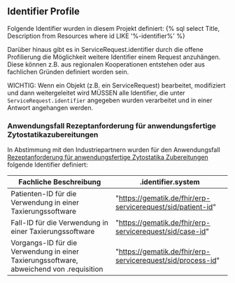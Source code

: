 ## Identifier Profile

Folgende Identifier wurden in diesem Projekt definiert:
{% sql select Title, Description from Resources where id LIKE '%-identifier%' %}

Darüber hinaus gibt es in ServiceRequest.identifier durch die offene Profilierung die Möglichkeit weitere Identifier einem Request anzuhängen. Diese können z.B. aus regionalen Kooperationen entstehen oder aus fachlichen Gründen definiert worden sein.

WICHTIG: Wenn ein Objekt (z.B. ein ServiceRequest) bearbeitet, modifiziert und dann weitergeleitet wird MÜSSEN alle Identifier, die unter `ServiceRequest.identifier` angegeben wurden verarbeitet und in einer Antwort angehangen werden.

### Anwendungsfall Rezeptanforderung für anwendungsfertige Zytostatikazubereitungen

In Abstimmung mit den Industriepartnern wurden für den Anwendungsfall [Rezeptanforderung für anwendungsfertige Zytostatika Zubereitungen](./usecase-4-zyto.html) folgende Identifier definiert:

|Fachliche Beschreibung|.identifier.system|
|---|---|
|Patienten-ID für die Verwendung in einer Taxierungssoftware|"https://gematik.de/fhir/erp-servicerequest/sid/patient-id"|
|Fall-ID für die Verwendung in einer Taxierungssoftware|"https://gematik.de/fhir/erp-servicerequest/sid/case-id"|
|Vorgangs-ID für die Verwendung in einer Taxierungssoftware, abweichend von .requisition|"https://gematik.de/fhir/erp-servicerequest/sid/process-id"|

